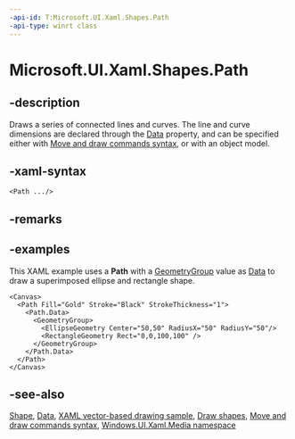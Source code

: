 ```yaml
---
-api-id: T:Microsoft.UI.Xaml.Shapes.Path
-api-type: winrt class
---
```


<!-- Class syntax.
public class Path : Windows.UI.Xaml.Shapes.Shape, Windows.UI.Xaml.Shapes.IPath
-->

# Microsoft.UI.Xaml.Shapes.Path

## -description
Draws a series of connected lines and curves. The line and curve dimensions are declared through the [Data](path_data.md) property, and can be specified either with [Move and draw commands syntax](/windows/uwp/xaml-platform/move-draw-commands-syntax), or with an object model.

## -xaml-syntax
```xaml
<Path .../>
```


## -remarks

## -examples
This XAML example uses a **Path** with a [GeometryGroup](../microsoft.ui.xaml.media/geometrygroup.md) value as [Data](path_data.md) to draw a superimposed ellipse and rectangle shape.

```xaml
<Canvas> 
  <Path Fill="Gold" Stroke="Black" StrokeThickness="1">
    <Path.Data>
      <GeometryGroup>
        <EllipseGeometry Center="50,50" RadiusX="50" RadiusY="50"/>
        <RectangleGeometry Rect="0,0,100,100" />
      </GeometryGroup>
    </Path.Data>
  </Path> 
</Canvas>
```



## -see-also
[Shape](shape.md), [Data](path_data.md), [XAML vector-based drawing sample](https://github.com/microsoftarchive/msdn-code-gallery-microsoft/tree/master/Official%20Windows%20Platform%20Sample/XAML%20vector-based%20drawing%20sample), [Draw shapes](/windows/uwp/graphics/drawing-shapes), [Move and draw commands syntax](/windows/uwp/xaml-platform/move-draw-commands-syntax), [Windows.UI.Xaml.Media namespace](/uwp/api/windows.ui.xaml.media)
